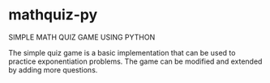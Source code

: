 # mathquiz-py
SIMPLE MATH QUIZ GAME USING PYTHON

The simple quiz game is a basic implementation that can be used to practice exponentiation problems. The game can be modified and extended by adding more questions. 
